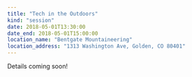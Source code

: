 ```yaml
---
title: "Tech in the Outdoors"
kind: "session"
date: 2018-05-01T13:30:00
date_end: 2018-05-01T15:00:00
location_name: "Bentgate Mountaineering"
location_address: "1313 Washington Ave, Golden, CO 80401"
---
```


Details coming soon!
